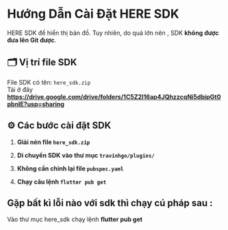 # Hướng Dẫn Cài Đặt HERE SDK

HERE SDK để hiển thị bản đồ. Tuy nhiên, do quá lớn nên , SDK **không được đưa lên Git được**.

## 🗂 Vị trí file SDK

File SDK có tên: `here_sdk.zip`  
Tải ở đây **https://drive.google.com/drive/folders/1C5Z2I16ap4JQhzzcqNi5dbipGt0pbnIE?usp=sharing**

## ⚙️ Các bước cài đặt SDK

1. **Giải nén file `here_sdk.zip`**

2. **Di chuyển SDK vào thư mục `travinhgo/plugins/`**

3. **Không cần chỉnh lại file `pubspec.yaml`**

4. **Chạy câu lệnh `flutter pub get`**

## Gặp bất kì lỗi nào với sdk thì chạy cú pháp sau :
Vào thư mục here_sdk chạy lệnh **flutter pub get**